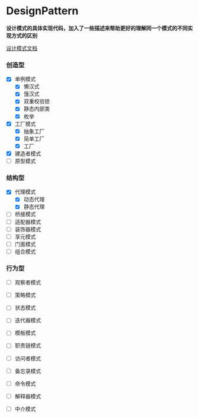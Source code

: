 # DesignPattern

 **设计模式的具体实现代码，加入了一些描述来帮助更好的理解同一个模式的不同实现方式的区别**

[设计模式文档](https://github.com/firehell/DesignPattern/blob/main/%E8%AE%BE%E8%AE%A1%E6%A8%A1%E5%BC%8F.md)

### 创造型

 - [x]  单例模式
    - [x] 懒汉式
    - [x] 饿汉式
    - [x] 双重校验锁
    - [x] 静态内部类
    - [x] 枚举
 - [x]  工厂模式
    - [x] 抽象工厂
    - [x] 简单工厂
    - [x] 工厂
 - [x]  建造者模式
 - [ ]  原型模式
 
 ### 结构型
 
  - [x]  代理模式
     - [x] 动态代理
     - [x] 静态代理
  - [ ]  桥接模式
  - [ ]  适配器模式
  - [ ]  装饰器模式
  - [ ]  享元模式
  - [ ]  门面模式
  - [ ]  组合模式

 ### 行为型
 
  - [ ]  观察者模式
  - [ ]  策略模式
  - [ ]  状态模式
  - [ ]  迭代器模式
  - [ ]  模板模式
  - [ ]  职责链模式
  - [ ]  访问者模式
  - [ ]  备忘录模式
  - [ ]  命令模式
  - [ ]  解释器模式
  - [ ]  中介模式


 
